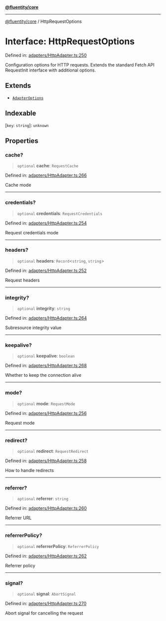[**@fluentity/core**](../README.md)

***

[@fluentity/core](../globals.md) / HttpRequestOptions

# Interface: HttpRequestOptions

Defined in: [adapters/HttpAdapter.ts:250](https://github.com/cedricpierre/fluentity-core/blob/26f05b6b1157becd5e413d332a8cbeb24afb2c36/src/adapters/HttpAdapter.ts#L250)

Configuration options for HTTP requests.
Extends the standard Fetch API RequestInit interface with additional options.

## Extends

- [`AdapterOptions`](AdapterOptions.md)

## Indexable

\[`key`: `string`\]: `unknown`

## Properties

### cache?

> `optional` **cache**: `RequestCache`

Defined in: [adapters/HttpAdapter.ts:266](https://github.com/cedricpierre/fluentity-core/blob/26f05b6b1157becd5e413d332a8cbeb24afb2c36/src/adapters/HttpAdapter.ts#L266)

Cache mode

***

### credentials?

> `optional` **credentials**: `RequestCredentials`

Defined in: [adapters/HttpAdapter.ts:254](https://github.com/cedricpierre/fluentity-core/blob/26f05b6b1157becd5e413d332a8cbeb24afb2c36/src/adapters/HttpAdapter.ts#L254)

Request credentials mode

***

### headers?

> `optional` **headers**: `Record`\<`string`, `string`\>

Defined in: [adapters/HttpAdapter.ts:252](https://github.com/cedricpierre/fluentity-core/blob/26f05b6b1157becd5e413d332a8cbeb24afb2c36/src/adapters/HttpAdapter.ts#L252)

Request headers

***

### integrity?

> `optional` **integrity**: `string`

Defined in: [adapters/HttpAdapter.ts:264](https://github.com/cedricpierre/fluentity-core/blob/26f05b6b1157becd5e413d332a8cbeb24afb2c36/src/adapters/HttpAdapter.ts#L264)

Subresource integrity value

***

### keepalive?

> `optional` **keepalive**: `boolean`

Defined in: [adapters/HttpAdapter.ts:268](https://github.com/cedricpierre/fluentity-core/blob/26f05b6b1157becd5e413d332a8cbeb24afb2c36/src/adapters/HttpAdapter.ts#L268)

Whether to keep the connection alive

***

### mode?

> `optional` **mode**: `RequestMode`

Defined in: [adapters/HttpAdapter.ts:256](https://github.com/cedricpierre/fluentity-core/blob/26f05b6b1157becd5e413d332a8cbeb24afb2c36/src/adapters/HttpAdapter.ts#L256)

Request mode

***

### redirect?

> `optional` **redirect**: `RequestRedirect`

Defined in: [adapters/HttpAdapter.ts:258](https://github.com/cedricpierre/fluentity-core/blob/26f05b6b1157becd5e413d332a8cbeb24afb2c36/src/adapters/HttpAdapter.ts#L258)

How to handle redirects

***

### referrer?

> `optional` **referrer**: `string`

Defined in: [adapters/HttpAdapter.ts:260](https://github.com/cedricpierre/fluentity-core/blob/26f05b6b1157becd5e413d332a8cbeb24afb2c36/src/adapters/HttpAdapter.ts#L260)

Referrer URL

***

### referrerPolicy?

> `optional` **referrerPolicy**: `ReferrerPolicy`

Defined in: [adapters/HttpAdapter.ts:262](https://github.com/cedricpierre/fluentity-core/blob/26f05b6b1157becd5e413d332a8cbeb24afb2c36/src/adapters/HttpAdapter.ts#L262)

Referrer policy

***

### signal?

> `optional` **signal**: `AbortSignal`

Defined in: [adapters/HttpAdapter.ts:270](https://github.com/cedricpierre/fluentity-core/blob/26f05b6b1157becd5e413d332a8cbeb24afb2c36/src/adapters/HttpAdapter.ts#L270)

Abort signal for cancelling the request
